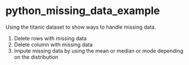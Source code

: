 # python_missing_data_example
Using the titanic dataset to show ways to handle missing data.
  1. Delete rows with missing data
  2. Delete column with missing data
  3. Impute missing data by using the mean or median or mode depending on the distribution
  
